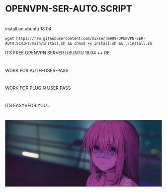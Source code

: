 # OPENVPN-SER-AUTO.SCRIPT
#
install on ubuntu 18.04
```
wget https://raw.githubusercontent.com/mixserrm999/OPENVPN-SER-AUTO.SCRIPT/main/install.sh && chmod +x install.sh && ./install.sh
```
ITS FREE OPENVPN SERVER UBUNTU 18.04 ++ RE
#
WORK FOR AUTH-USER-PASS
#
WORK FOR PLUGIN USER PASS
#
ITS EASYVFOR YOU...
#
![](https://github.com/mixserrm999/OPENVPN-SER-AUTO.SCRIPT/blob/main/delect/1293442.jpg)

